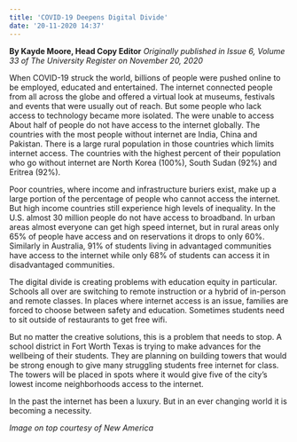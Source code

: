 ```yaml
---
title: 'COVID-19 Deepens Digital Divide'
date: '20-11-2020 14:37'
---
```


**By Kayde Moore, Head Copy Editor** _Originally published in Issue 6, Volume 33 of The University Register on November 20, 2020_

When COVID-19 struck the world, billions of people were pushed online to be employed, educated and entertained. The internet connected people from all across the globe and offered a virtual look at museums, festivals and events that were usually out of reach. But some people who lack access to technology became more isolated. The were unable to access About half of people do not have access to the internet globally. The countries with the most people without internet are India, China and Pakistan. There is a large rural population in those countries which limits internet access. The countries with the highest percent of their population who go without internet are North Korea (100%), South Sudan (92%) and Eritrea (92%).

Poor countries, where income and infrastructure buriers exist, make up a large portion of the percentage of people who cannot access the internet. But high income countries still experience high levels of inequality. In the U.S. almost 30 million people do not have access to broadband. In urban areas almost everyone can get high speed internet, but in rural areas only 65% of people have access and on reservations it drops to only 60%. Similarly in Australia, 91% of students living in advantaged communities have access to the internet while only 68% of students can access it in disadvantaged communities.

The digital divide is creating problems with education equity in particular. Schools all over are switching to remote instruction or a hybrid of in-person and remote classes. In places where internet access is an issue, families are forced to choose between safety and education. Sometimes students need to sit outside of restaurants to get free wifi. 

But no matter the creative solutions, this is a problem that needs to stop. A school district in Fort Worth Texas is trying to make advances for the wellbeing of their students. They are planning on building towers that would be strong enough to give many struggling students free internet for class. The towers will be placed in spots where it would give five of the city’s lowest income neighborhoods access to the internet.

In the past the internet has been a luxury. But in an ever changing world it is becoming a necessity.

_Image on top courtesy of New America_